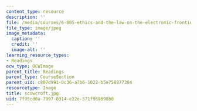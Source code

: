 ```yaml
---
content_type: resource
description: ''
file: /media/courses/6-805-ethics-and-the-law-on-the-electronic-frontier-fall-2005/7f95cd0a79970314e22e571f968698b0_scowcroft.jpg
file_type: image/jpeg
image_metadata:
  caption: ''
  credit: ''
  image-alt: ''
learning_resource_types:
- Readings
ocw_type: OCWImage
parent_title: Readings
parent_type: CourseSection
parent_uid: c807d991-0c36-a7b6-1022-b5e758877384
resourcetype: Image
title: scowcroft.jpg
uid: 7f95cd0a-7997-0314-e22e-571f968698b0
---
```

